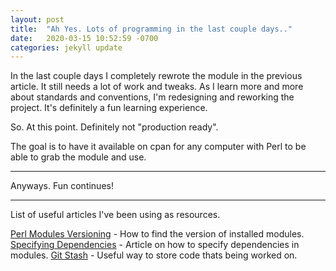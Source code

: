 ```yaml
---
layout: post
title:  "Ah Yes. Lots of programming in the last couple days.."
date:   2020-03-15 10:52:59 -0700
categories: jekyll update
---
```


In the last couple days I completely rewrote the module in the previous article. It still needs a lot of work and tweaks. As I learn more and more about standards and conventions, I'm redesigning and reworking the project. It's definitely a fun learning experience.

So. At this point. Definitely not "production ready".

The goal is to have it available on cpan for any computer with Perl to be able to grab the module and use.

---

Anyways. Fun continues!

---
List of useful articles I've been using as resources.

[Perl Modules Versioning][perl-modules-version] - How to find the version of installed modules.
[Specifying Dependencies][specifying-dependencies] - Article on how to specify dependencies in modules.
[Git Stash][git-stash] - Useful way to store code thats being worked on.


[perl-modules-version]: https://www.perl.com/article/1/2013/3/24/3-quick-ways-to-find-out-the-version-number-of-an-installed-Perl-module-from-the-terminal/
[specifying-dependencies]: http://blogs.perl.org/users/neilb/2017/05/specifying-dependencies-for-your-cpan-distribution.html
[git-stash]: https://www.atlassian.com/git/tutorials/saving-changes/git-stash
